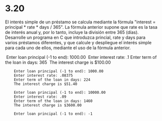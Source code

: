# 3.20 

El interés simple de un préstamo se calcula mediante la fórmula "interest = principal * rate * days / 365". La fórmula anterior supone que rate es la tasa de interés anual y, por lo tanto, incluye la división entre 365 (días). Desarrolle un programa en C que introduzca princial, rate y days para varios préstamos diferentes, y que calcule y despliegue el interés simple para cada uno de ellos, mediante el uso de la fórmula anterior.

​		Enter loan principal (-1 to end): 1000.00
​		Enter interest rate: .1
​		Enter term of the loan in days: 365
​		The interest charge is $100.00
​		

		Enter loan principal (-1 to end): 1000.00
		Enter interest rate: .08375
		Enter term of the loan in days: 224
		The interest charge is $51.40
		
		Enter loan principal (-1 to end): 10000.00
		Enter interest rate: .09
		Enter term of the loan in days: 1460
		The interest charge is $3600.00
		
		Enter loan principal (-1 to end): -1
